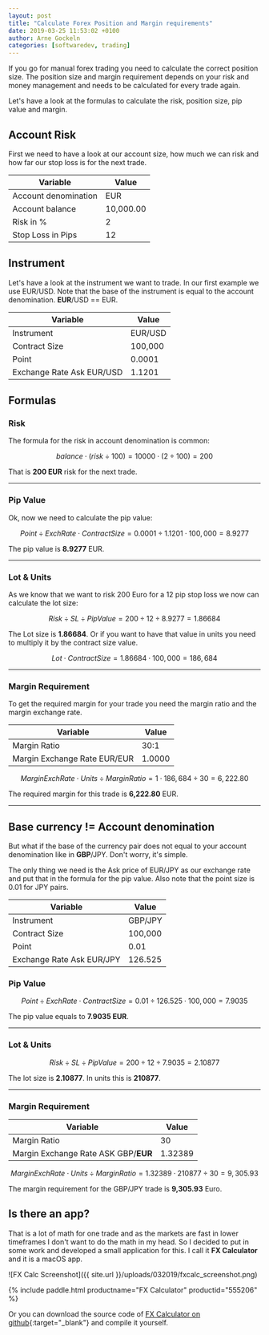 ```yaml
---
layout: post
title: "Calculate Forex Position and Margin requirements"
date: 2019-03-25 11:53:02 +0100
author: Arne Gockeln
categories: [softwaredev, trading]
---
```


If you go for manual forex trading you need to calculate the correct position size. The position size and margin requirement depends on your risk and money management and needs to be calculated for every trade again.

Let's have a look at the formulas to calculate the risk, position size, pip value and margin.

## Account Risk

First we need to have a look at our account size, how much we can risk and how far our stop loss is for the next trade.

| Variable             | Value     |
| -------------------- | --------- |
| Account denomination | EUR       |
| Account balance      | 10,000.00 |
| Risk in %            | 2         |
| Stop Loss in Pips    | 12        |

## Instrument

Let's have a look at the instrument we want to trade. In our first example we use EUR/USD. Note that the base of the instrument is equal to the account denomination. **EUR**/USD == EUR.

| Variable                  | Value   |
| ------------------------- | ------- |
| Instrument                | EUR/USD |
| Contract Size             | 100,000 |
| Point                     | 0.0001  |
| Exchange Rate Ask EUR/USD | 1.1201  |

## Formulas

### Risk

The formula for the risk in account denomination is common:


$$
balance \cdot (risk \div 100) = 10000 \cdot (2 \div 100) = 200
$$


That is **200 EUR** risk for the next trade.

---

### Pip Value

Ok, now we need to calculate the pip value:


$$
Point \div ExchRate \cdot ContractSize = 0.0001 \div 1.1201 \cdot 100,000 = 8.9277
$$


The pip value is **8.9277** EUR.

---

### Lot & Units

As we know that we want to risk 200 Euro for a 12 pip stop loss we now can calculate the lot size:


$$
Risk \div SL \div PipValue = 200 \div 12 \div 8.9277 = 1.86684
$$


The Lot size is **1.86684**. Or if you want to have that value in units you need to multiply it by the contract size value.


$$
Lot \cdot ContractSize = 1.86684 \cdot 100,000 = 186,684
$$




---

### Margin Requirement

To get the required margin for your trade you need the margin ratio and the margin exchange rate. 

| Variable                     | Value  |
| ---------------------------- | ------ |
| Margin Ratio                 | 30:1   |
| Margin Exchange Rate EUR/EUR | 1.0000 |




$$
MarginExchRate \cdot Units \div MarginRatio = 1 \cdot 186,684 \div 30 = 6,222.80
$$


The required margin for this trade is **6,222.80** EUR.



---

## Base currency != Account denomination

But what if the base of the currency pair does not equal to your account denomination like in **GBP**/JPY. Don't worry, it's simple.

The only thing we need is the Ask price of EUR/JPY as our exchange rate and put that in the formula for the pip value. Also note that the point size is 0.01 for JPY pairs.

| Variable                  | Value   |
| ------------------------- | ------- |
| Instrument                | GBP/JPY |
| Contract Size             | 100,000 |
| Point                     | 0.01    |
| Exchange Rate Ask EUR/JPY | 126.525 |

### Pip Value

$$
Point \div ExchRate \cdot ContractSize = 0.01 \div 126.525 \cdot 100,000 = 7.9035
$$

The pip value equals to **7.9035 EUR**.

---

### Lot & Units

$$
Risk \div SL \div PipValue = 200 \div 12 \div 7.9035 = 2.10877
$$

The lot size is **2.10877**. In units this is **210877**.

---

### Margin Requirement

| Variable                             | Value   |
| ------------------------------------ | ------- |
| Margin Ratio                         | 30      |
| Margin Exchange Rate ASK GBP/**EUR** | 1.32389 |


$$
MarginExchRate \cdot Units \div MarginRatio = 1.32389 \cdot 210877 \div 30 = 9,305.93
$$


The margin requirement for the GBP/JPY trade is **9,305.93** Euro.



## Is there an app?

That is a lot of math for one trade and as the markets are fast in lower timeframes I don't want to do the math in my head. So I decided to put in some work and developed a small application for this. I call it **FX Calculator** and it is a macOS app.

![FX Calc Screenshot]({{ site.url }}/uploads/032019/fxcalc_screenshot.png)

{% include paddle.html productname="FX Calculator" productid="555206" %}

Or you can download the source code of [FX Calculator on github](https://github.com/arnegockeln/fxcalc){:target="_blank"} and compile it yourself. 